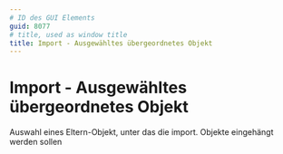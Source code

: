 ```yaml
---
# ID des GUI Elements
guid: 8077
# title, used as window title
title: Import - Ausgewähltes übergeordnetes Objekt
---
```


# Import - Ausgewähltes übergeordnetes Objekt

Auswahl eines Eltern-Objekt, unter das die import. Objekte eingehängt werden sollen

